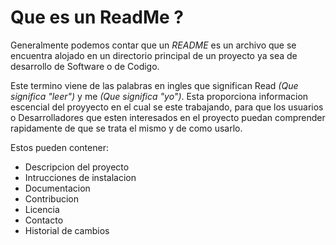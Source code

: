 # Que es un ReadMe ?

Generalmente podemos contar que un *README* es un archivo que se encuentra alojado en un directorio principal de un proyecto ya sea de desarrollo de Software o de Codigo.

Este termino viene de las palabras en ingles que significan Read *(Que significa "leer")* y me *(Que significa "yo")*. Esta proporciona informacion escencial del proyyecto en el cual se este trabajando, para que los usuarios o Desarrolladores que esten interesados en el proyecto puedan comprender rapidamente de que se trata el mismo y de como usarlo. 

Estos pueden contener:

* Descripcion del proyecto 
* Intrucciones de instalacion 
* Documentacion 
* Contribucion 
* Licencia 
* Contacto 
* Historial de cambios 

